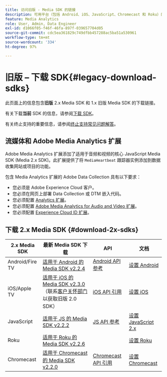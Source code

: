 ```yaml
---
title: 访问旧版 - Media SDK 的链接
description: 可用平台（包括 Android、iOS、JavaScript、Chromecast 和 Roku）的旧版 SDK 下载链接。
feature: Media Analytics
role: User, Admin, Data Engineer
exl-id: d1066f05-f46f-46fa-897f-039657704d05
source-git-commit: cdc5ea361829c749dfbb457288ac5ba51a530961
workflow-type: tm+mt
source-wordcount: '334'
ht-degree: 97%

---
```


# 旧版 – 下载 SDK{#legacy-download-sdks}

此页面上的信息包含&#x200B;**旧版** 2.x Media SDK 和 1.x 旧版 Media SDK 的下载链接。

有关下载&#x200B;**当前** SDK 的信息，请参阅[下载 SDK](/help/getting-started/download-sdks.md)。

有关终止支持的重要信息，请参阅[终止支持常见问题解答](/help/additional-resources/end-of-support-faqs.md)。

## 流媒体和 Adobe Media Analytics 扩展

Adobe Media Analytics 扩展添加了适用于音频和视频的核心 JavaScript Media SDK (Media 2.x SDK)。此扩展提供了将 `MediaHeartbeat` 跟踪器实例添加到数据收集网站或项目的功能。

包含 Media Analytics 扩展的 Adobe Data Collection 具有以下要求：
* 您必须是 Adobe Experience Cloud 客户。
* 您必须在网页上部署 Data Collection 或 DTM 嵌入代码。
* 您必须配置 [Analytics 扩展](https://experienceleague.adobe.com/docs/experience-platform/tags/extensions/adobe/analytics/overview.html?lang=zh-Hans)。
* 您必须配置 [Adobe Media Analytics for Audio and Video 扩展](https://experienceleague.adobe.com/docs/experience-platform/tags/extensions/client/media-analytics/overview.html)。
* 您必须配置 [Experience Cloud ID 扩展](https://experienceleague.adobe.com/docs/experience-platform/tags/extensions/adobe/id-service/overview.html?lang=zh-Hans)。

## 下载 2.x Media SDK {#download-2x-sdks}

| 2.x Media SDK | 最新 Media SDK 下载 |  API   |  文档  |
| --- | --- | --- | --- |
| Android/Fire TV | [适用于 Android 的 Media SDK v2.2.4](https://github.com/Adobe-Marketing-Cloud/media-sdks/releases/tag/android-v2.2.4) | [Android API 参考](https://adobe-marketing-cloud.github.io/media-sdks/reference/android/) | [设置 Android](/help/legacy/media-sdk/setup/set-up-android.md) |
| iOS/Apple TV | [适用于 iOS 的 Media SDK v2.3.0](https://github.com/Adobe-Marketing-Cloud/media-sdks/releases/tag/ios-v2.3.0)（联系[客户关怀部门](https://helpx.adobe.com/cn/marketing-cloud/contact-support.html)以获取旧版 2.0 SDK） | [iOS API 引用](https://adobe-marketing-cloud.github.io/media-sdks/reference/ios/) | [设置 iOS](/help/legacy/media-sdk/setup/set-up-ios.md) |
| JavaScript | [适用于 JS 的 Media SDK v2.2.2](https://github.com/Adobe-Marketing-Cloud/media-sdks/releases/tag/js-v2.2.2) | [JS API 参考](https://adobe-marketing-cloud.github.io/media-sdks/reference/javascript/) | [设置 JavaScript 2.x](/help/legacy/media-sdk/setup/setup-javascript/set-up-js-2.md) |
| Roku | [适用于 Roku 的 Media SDK v2.2.6](https://github.com/Adobe-Marketing-Cloud/media-sdks/releases/tag/roku-v2.2.6) |  | [设置 Roku](/help/implementation/media-sdk/setup/set-up-roku.md) |
| Chromecast | [适用于 Chromecast 的 Media SDK v2.2.0](https://github.com/Adobe-Marketing-Cloud/media-sdks/releases/tag/chromecast-v2.2.0) | [Chromecast API 引用](https://adobe-marketing-cloud.github.io/media-sdks/reference/chromecast/) | [设置 Chromecast](/help/implementation/media-sdk/setup/set-up-chromecast.md) |
